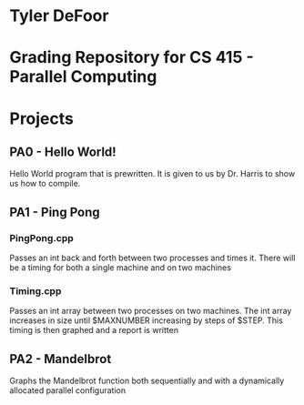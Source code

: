 # Tyler DeFoor
# Grading Repository for CS 415 - Parallel Computing

# Projects
## PA0 - Hello World!

Hello World program that is prewritten. It is given to us by Dr. Harris to show us how to compile.

## PA1 - Ping Pong

### PingPong.cpp
Passes an int back and forth between two processes and times it. There will be a timing for both a single machine and on two machines

### Timing.cpp

Passes an int array between two processes on two machines. The int array increases in size until $MAXNUMBER increasing by steps of $STEP.
This timing is then graphed and a report is written

## PA2 - Mandelbrot

Graphs the Mandelbrot function both sequentially and with a dynamically allocated parallel configuration